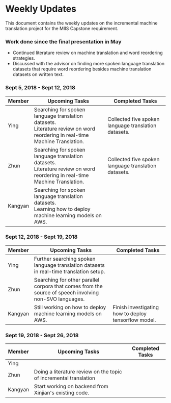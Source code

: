 # Weekly Updates

This document contains the weekly updates on the incremental machine translation project for the MIIS Capstone requirement.

### Work done since the final presentation in May

<ul>
    <li>
        Continued literature review on machine translation and word reordering strategies.
    </li>
    <li>Discussed with the advisor on finding more spoken language translation datasets that require word reordering besides machine translation datasets on written text.</li>
</ul>

### Sept 5, 2018 - Sept 12, 2018

| Member  | Upcoming Tasks                                               | Completed Tasks                                            |
| ------- | ------------------------------------------------------------ | ---------------------------------------------------------- |
| Ying    | Searching for spoken language translation datasets.<br />Literature review on word reordering in real-time Machine Translation. | Collected five spoken language translation datasets.<br /> |
| Zhun    | Searching for spoken language translation datasets.<br />Literature review on word reordering in real-time Machine Translation. | Collected five spoken language translation datasets.       |
| Kangyan | Searching for spoken language translation datasets.<br />Learning how to deploy machine learning models on AWS. |                                                            |

### Sept 12, 2018 - Sept 19, 2018

| Member  | Upcoming Tasks                                               | Completed Tasks |
| ------- | ------------------------------------------------------------ | --------------- |
| Ying    | Further searching spoken language translation datasets in real-time translation setup. |                 |
| Zhun    | Searching for other parallel corpora that comes from the source of speech involving non-SVO languages. |                 |
| Kangyan | Still working on how to deploy machine learning models on AWS. | Finish investigating how to deploy tensorflow model.                |

### Sept 19, 2018 - Sept 26, 2018

| Member  | Upcoming Tasks | Completed Tasks |
| ------- | -------------- | --------------- |
| Ying    |                |                 |
| Zhun    | Doing a literature review on the topic of incremental translation               |                 |
| Kangyan |Start working on backend from Xinjian's existing code.                |                 |



